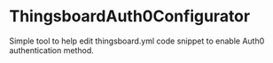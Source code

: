 # ThingsboardAuth0Configurator
Simple tool to help edit thingsboard.yml code snippet to enable Auth0 authentication method.
